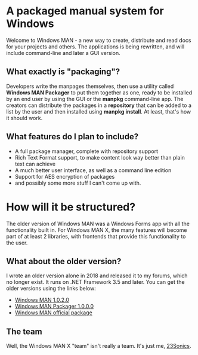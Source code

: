 # A packaged manual system for Windows

Welcome to Windows MAN - a new way to create, distribute and read docs for your projects and others.
The applications is being rewritten, and will include command-line and later a GUI version.

## What exactly is "packaging"?

Developers write the manpages themselves, then use a utility called **Windows MAN Packager** to put them together as one, ready to be installed by an end user by using the GUI or the **manpkg** command-line app. The creators can distribute the packages in a **repository** that can be added to a list by the user and then installed using **manpkg install**. At least, that's how it should work.

## What features do I plan to include?

* A full package manager, complete with repository support
* Rich Text Format support, to make content look way better than plain text can achieve
* A much better user interface, as well as a command line edition
* Support for AES encryption of packages
* and possibly some more stuff I can't come up with.

# How will it be structured?

The older version of Windows MAN was a Windows Forms app with all the functionality built in.
For Windows MAN X, the many features will become part of at least 2 libraries, with frontends that provide this functionality to the user.

## What about the older version?

I wrote an older version alone in 2018 and released it to my forums, which no longer exist. It runs on .NET Framework 3.5 and later.
You can get the older versions using the links below:
* [Windows MAN 1.0.2.0](https://mega.nz/file/M64RwDTb#W1Ol09gajACNyBTISbYez6rPLj-e8e9b1f6D4pxs8Ww)
* [Windows MAN Packager 1.0.0.0](https://mega.nz/file/8ixnBZzS#uujZK2OtbcdduXP0XP1-QqBIoxzH9rOtdx7TVHdv4CQ)
* [Windows MAN official package](https://mega.nz/file/0y4FiZrJ#4xYoEGCqsbyZJuVUqQEAzY559rs6sKSQXFqxjFL-MLY)

## The team

Well, the Windows MAN X "team" isn't really a team.
It's just me, [23Sonics](https://23sonics.github.io/).
